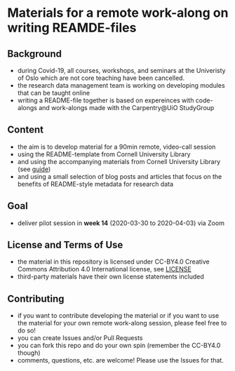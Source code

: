 # Materials for a remote work-along on writing REAMDE-files

## Background
- during Covid-19, all courses, workshops, and seminars at the Univeristy of Oslo which are not core teaching have been cancelled.
- the research data management team is working on developing modules that can be taught online
- writing a README-file together is based on expereinces with code-alongs and work-alongs made with the Carpentry@UiO StudyGroup

## Content
- the aim is to develop material for a 90min remote, video-call session
- using the README-template from Cornell University Library
- and using the accompanying materials from Cornell University Library (see [guide](/guide.md))
- and using a small selection of blog posts and articles that focus on the benefits of README-style metadata for research data

## Goal
- deliver pilot session in **week 14** (2020-03-30 to 2020-04-03) via Zoom

## License and Terms of Use
- the material in this repository is licensed under CC-BY4.0 Creative Commons Attribution 4.0 International license, see [LICENSE](LICENSE.txt)
- third-party materials have their own license statements included

## Contributing
- if you want to contribute developing the material or if you want to use the material for your own remote work-along session, please feel free to do so!
- you can create Issues and/or Pull Requests
- you can fork this repo and do your own spin (remember the CC-BY4.0 though)
- comments, questions, etc. are welcome! Please use the Issues for that.
